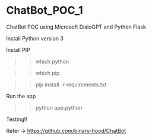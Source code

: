# ChatBot_POC_1
ChatBot POC using Microsoft DialoGPT and Python Flask

Install Python version 3

Install PIP

>> which python

>> which pip

>> pip install -r requirements.txt


Run the app
>> python app.python

Testing!!






















Refer -> https://github.com/binary-hood/ChatBot
